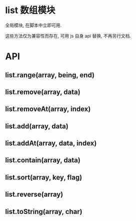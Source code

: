 # list 数组模块

全局模块, 在脚本中立即可用.

这些方法仅为兼容性而存在, 可用 js 自身 api 替换, 不再另行文档.


# API

## list.range(array, being, end)
## list.remove(array, data)
## list.removeAt(array, index)
## list.add(array, data)
## list.addAt(array, data, index)
## list.contain(array, data)
## list.sort(array, key, flag)
## list.reverse(array)
## list.toString(array, char)